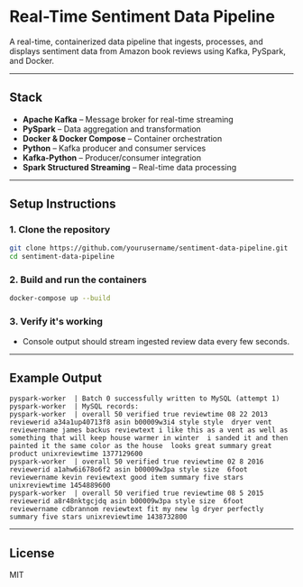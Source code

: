 # Real-Time Sentiment Data Pipeline

A real-time, containerized data pipeline that ingests, processes, and displays sentiment data from Amazon book reviews using Kafka, PySpark, and Docker.

---

## Stack

- **Apache Kafka** – Message broker for real-time streaming  
- **PySpark** – Data aggregation and transformation  
- **Docker & Docker Compose** – Container orchestration  
- **Python** – Kafka producer and consumer services  
- **Kafka-Python** – Producer/consumer integration  
- **Spark Structured Streaming** – Real-time data processing

---

## Setup Instructions

### 1. Clone the repository

```bash
git clone https://github.com/yourusername/sentiment-data-pipeline.git
cd sentiment-data-pipeline
```

### 2. Build and run the containers

```bash
docker-compose up --build
```

### 3. Verify it's working

- Console output should stream ingested review data every few seconds.

---

## Example Output

```
pyspark-worker  | Batch 0 successfully written to MySQL (attempt 1)
pyspark-worker  | MySQL records:
pyspark-worker  | overall 50 verified true reviewtime 08 22 2013 reviewerid a34a1up40713f8 asin b00009w3i4 style style  dryer vent reviewername james backus reviewtext i like this as a vent as well as something that will keep house warmer in winter  i sanded it and then painted it the same color as the house  looks great summary great product unixreviewtime 1377129600
pyspark-worker  | overall 50 verified true reviewtime 02 8 2016 reviewerid a1ahw6i678o6f2 asin b00009w3pa style size  6foot reviewername kevin reviewtext good item summary five stars unixreviewtime 1454889600
pyspark-worker  | overall 50 verified true reviewtime 08 5 2015 reviewerid a8r48nktgcjdq asin b00009w3pa style size  6foot reviewername cdbrannom reviewtext fit my new lg dryer perfectly summary five stars unixreviewtime 1438732800
```

---

## License

MIT
